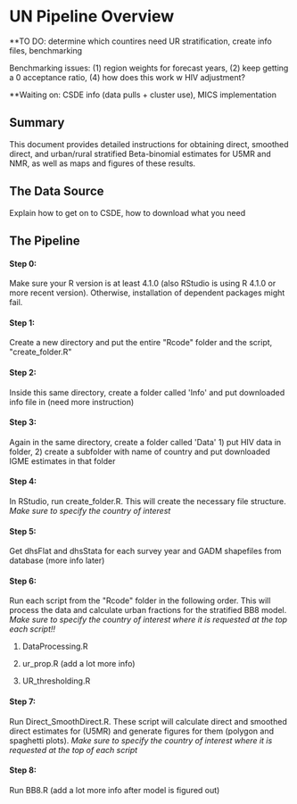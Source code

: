 # UN Pipeline Overview

**TO DO: determine which countires need UR stratification, create info files, benchmarking

Benchmarking issues: (1) region weights for forecast years, (2) keep getting a 0 acceptance ratio, (4) how does this work w HIV adjustment?

**Waiting on: CSDE info (data pulls + cluster use), MICS implementation

## Summary

This document provides detailed instructions for obtaining direct, smoothed direct, and urban/rural stratified Beta-binomial estimates for U5MR and NMR, as well as maps and figures of these results.

## The Data Source

Explain how to get on to CSDE, how to download what you need

## The Pipeline

#### Step 0: 
Make sure your R version is at least 4.1.0 (also RStudio is using R 4.1.0 or more recent version). Otherwise, installation of dependent packages might fail.

#### Step 1: 
Create a new directory and put the entire "Rcode" folder and the script, "create_folder.R"

#### Step 2: 
Inside this same directory, create a folder called 'Info' and put downloaded info file in (need more instruction)

#### Step 3:
Again in the same directory, create a folder called 'Data' 1) put HIV data in folder, 2) create a subfolder with name of country and put downloaded IGME estimates in that folder

#### Step 4: 
In RStudio, run create_folder.R. This will create the necessary file structure. *Make sure to specify the country of interest*

#### Step 5:
Get dhsFlat and dhsStata for each survey year and GADM shapefiles from database (more info later)

#### Step 6: 
Run each script from the "Rcode" folder in the following order. This will process the data and calculate urban fractions for the stratified BB8 model. *Make sure to specify the country of interest where it is requested at the top each script!!*

1. DataProcessing.R

2. ur_prop.R (add a lot more info)

3. UR_thresholding.R

#### Step 7:
Run Direct_SmoothDirect.R. These script will calculate direct and smoothed direct estimates for (U5MR) and generate figures for them (polygon and spaghetti plots). *Make sure to specify the country of interest where it is requested at the top of each script*

#### Step 8:
Run BB8.R (add a lot more info after model is figured out)






